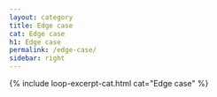 ```yaml
---
layout: category
title: Edge case
cat: Edge case
h1: Edge case
permalink: /edge-case/
sidebar: right
---
```


{% include loop-excerpt-cat.html cat="Edge case" %}

